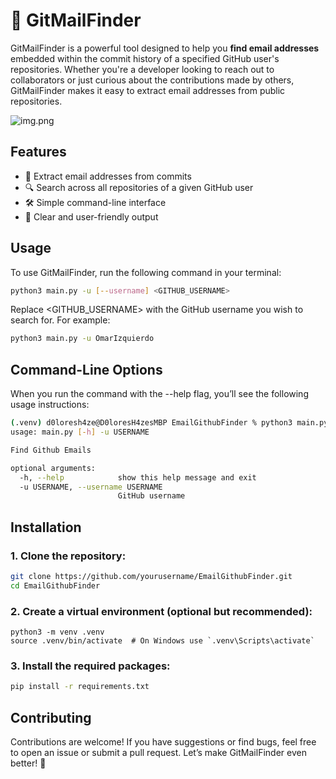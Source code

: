 # 🐼 GitMailFinder

GitMailFinder is a powerful tool designed to help you **find email addresses** embedded within the commit history of a specified GitHub user's repositories. Whether you're a developer looking to reach out to collaborators or just curious about the contributions made by others, GitMailFinder makes it easy to extract email addresses from public repositories.

![img.png](img.png)

## Features
- 📧 Extract email addresses from commits
- 🔍 Search across all repositories of a given GitHub user
- 🛠️ Simple command-line interface
- 📄 Clear and user-friendly output

## Usage

To use GitMailFinder, run the following command in your terminal:

```bash
python3 main.py -u [--username] <GITHUB_USERNAME>
```

Replace <GITHUB_USERNAME> with the GitHub username you wish to search for. For example:

```bash
python3 main.py -u OmarIzquierdo
```


## Command-Line Options

When you run the command with the --help flag, you’ll see the following usage instructions:
```bash
(.venv) d0loresh4ze@D0loresH4zesMBP EmailGithubFinder % python3 main.py --help 
usage: main.py [-h] -u USERNAME

Find Github Emails

optional arguments:
  -h, --help            show this help message and exit
  -u USERNAME, --username USERNAME
                        GitHub username
```

## Installation

### 1. Clone the repository:
```bash
git clone https://github.com/yourusername/EmailGithubFinder.git
cd EmailGithubFinder
```
### 2.	Create a virtual environment (optional but recommended):
```angular2html
python3 -m venv .venv
source .venv/bin/activate  # On Windows use `.venv\Scripts\activate`
```
### 3.	Install the required packages:
```bash
pip install -r requirements.txt
```

## Contributing

Contributions are welcome! If you have suggestions or find bugs, feel free to open an issue or submit a pull request. Let’s make GitMailFinder even better! 🐼
